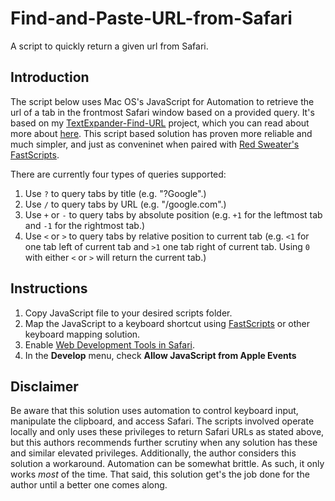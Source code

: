 # Find-and-Paste-URL-from-Safari
A script to quickly return a given url from Safari.

## Introduction
The script below uses Mac OS's JavaScript for Automation to retrieve the url of a tab in the frontmost Safari window based on a provided query. It's based on my [TextExpander-Find-URL](https://github.com/JackWellborn/TextExpander-Find-URL) project, which you can read about more about [here](http://wormsandviruses.com/2018/07/textexpander-snippets-with-variables/). This script based solution has proven more reliable and much simpler, and just as conveninet when paired with [Red Sweater's FastScripts](https://red-sweater.com/fastscripts/). 

There are currently four types of queries supported:

1. Use `?` to query tabs by title (e.g. "?Google".)
2. Use `/` to query tabs by URL (e.g. "/google.com".)
3. Use `+` or `-` to query tabs by absolute position (e.g. `+1` for the leftmost tab and `-1` for the rightmost tab.)
4. Use `<` or `>` to query tabs by relative position to current tab (e.g. `<1` for one tab left of current tab and `>1` one tab right of current tab. Using `0` with either `<` or `>` will return the current tab.)

## Instructions
1. Copy JavaScript file to your desired scripts folder.
2. Map the JavaScript to a keyboard shortcut using [FastScripts](https://red-sweater.com/fastscripts/) or other keyboard mapping solution.
3. Enable [Web Development Tools in Safari](https://developer.apple.com/safari/tools/).
4. In the __Develop__ menu, check __Allow JavaScript from Apple Events__

## Disclaimer
Be aware that this solution uses automation to control keyboard input, manipulate the clipboard, and access Safari. The scripts involved operate locally and only uses these privileges to return Safari URLs as stated above, but this authors recommends further scrutiny when any solution has these and similar elevated privileges. Additionally, the author considers this solution a workaround. Automation can be somewhat brittle. As such, it only works _most_ of the time. That said, this solution get's the job done for the author until a better one comes along. 